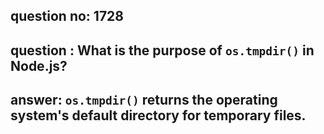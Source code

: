 
      
## question no: 1728

## question : What is the purpose of `os.tmpdir()` in Node.js?

## answer: `os.tmpdir()` returns the operating system's default directory for temporary files.
      